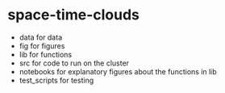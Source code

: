 # space-time-clouds

* data for data
* fig for figures
* lib for functions
* src for code to run on the cluster 
* notebooks for explanatory figures about the functions in lib
* test_scripts for testing
